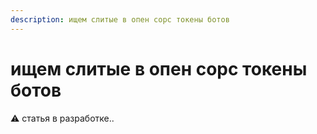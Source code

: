 ```yaml
---
description: ищем слитые в опен сорс токены ботов
---
```


# ищем слитые в опен сорс токены ботов

⚠️ статья в разработке..

